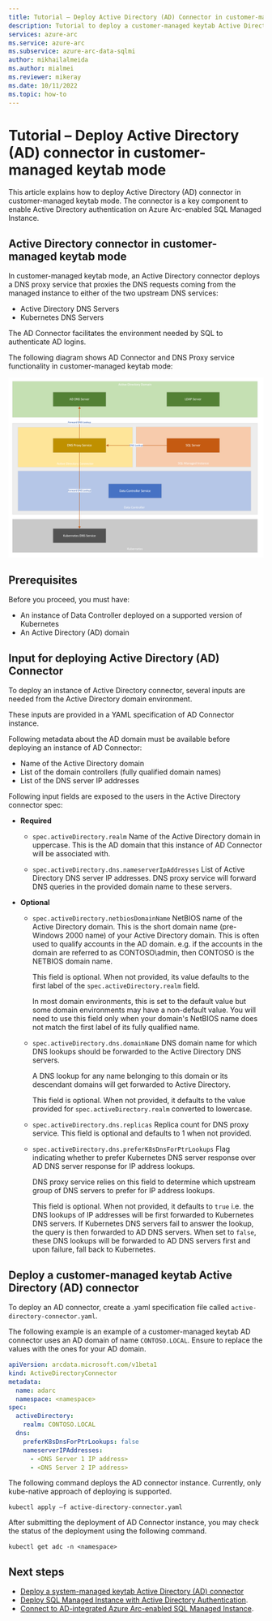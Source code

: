 ```yaml
---
title: Tutorial – Deploy Active Directory (AD) Connector in customer-managed keytab mode
description: Tutorial to deploy a customer-managed keytab Active Directory (AD) connector
services: azure-arc
ms.service: azure-arc
ms.subservice: azure-arc-data-sqlmi
author: mikhailalmeida
ms.author: mialmei
ms.reviewer: mikeray
ms.date: 10/11/2022
ms.topic: how-to
---
```


# Tutorial – Deploy Active Directory (AD) connector in customer-managed keytab mode

This article explains how to deploy Active Directory (AD) connector in customer-managed keytab mode. The connector is a key component to enable Active Directory authentication on Azure Arc-enabled SQL Managed Instance.

## Active Directory connector in customer-managed keytab mode

In customer-managed keytab mode, an Active Directory connector deploys a DNS proxy service that proxies the DNS requests coming from the managed instance to either of the two upstream DNS services:
* Active Directory DNS Servers
* Kubernetes DNS Servers

The AD Connector facilitates the environment needed by SQL to authenticate AD logins.

The following diagram shows AD Connector and DNS Proxy service functionality in customer-managed keytab mode: 

![Active Directory connector](media/active-directory-deployment/active-directory-connector-customer-managed.png)

## Prerequisites

Before you proceed, you must have:

* An instance of Data Controller deployed on a supported version of Kubernetes
* An Active Directory (AD) domain

## Input for deploying Active Directory (AD) Connector

To deploy an instance of Active Directory connector, several inputs are needed from the Active Directory domain environment.

These inputs are provided in a YAML specification of AD Connector instance.

Following metadata about the AD domain must be available before deploying an instance of AD Connector:
* Name of the Active Directory domain
* List of the domain controllers (fully qualified domain names)
* List of the DNS server IP addresses

Following input fields are exposed to the users in the Active Directory connector spec:

- **Required**

   - `spec.activeDirectory.realm`
     Name of the Active Directory domain in uppercase. This is the AD domain that this instance of AD Connector will be associated with.
   
   - `spec.activeDirectory.dns.nameserverIpAddresses`
      List of Active Directory DNS server IP addresses. DNS proxy service will forward DNS queries in the provided domain name to these servers.

- **Optional**

   - `spec.activeDirectory.netbiosDomainName` NetBIOS name of the Active Directory domain. This is the short domain name (pre-Windows 2000 name) of your Active Directory domain. This is often used to qualify accounts in the AD domain. e.g. if the accounts in the domain are referred to as CONTOSO\admin, then CONTOSO is the NETBIOS domain name.
      
      This field is optional. When not provided, its value defaults to the first label of the `spec.activeDirectory.realm` field.
    
      In most domain environments, this is set to the default value but some domain environments may have a non-default value. You will need to use this field only when your domain's NetBIOS name does not match the first label of its fully qualified name.

  - `spec.activeDirectory.dns.domainName` 
      DNS domain name for which DNS lookups should be forwarded to the Active Directory DNS servers.

      A DNS lookup for any name belonging to this domain or its descendant domains will get forwarded to Active Directory.

      This field is optional. When not provided, it defaults to the value provided for `spec.activeDirectory.realm` converted to lowercase.

  - `spec.activeDirectory.dns.replicas` 
      Replica count for DNS proxy service. This field is optional and defaults to 1 when not provided.

  - `spec.activeDirectory.dns.preferK8sDnsForPtrLookups`
      Flag indicating whether to prefer Kubernetes DNS server response over AD DNS server response for IP address lookups.

      DNS proxy service relies on this field to determine which upstream group of DNS servers to prefer for IP address lookups.

      This field is optional. When not provided, it defaults to `true` i.e. the DNS lookups of IP addresses will be first forwarded to Kubernetes DNS servers. If Kubernetes DNS servers fail to answer the lookup, the query is then forwarded to AD DNS servers. When set to `false`, these DNS lookups will be forwarded to AD DNS servers first and upon failure, fall back to Kubernetes.


## Deploy a customer-managed keytab Active Directory (AD) connector

To deploy an AD connector, create a .yaml specification file called `active-directory-connector.yaml`.

The following example is an example of a customer-managed keytab AD connector uses an AD domain of name `CONTOSO.LOCAL`. Ensure to replace the values with the ones for your AD domain.

```yaml
apiVersion: arcdata.microsoft.com/v1beta1
kind: ActiveDirectoryConnector
metadata:
  name: adarc
  namespace: <namespace>
spec:
  activeDirectory:
    realm: CONTOSO.LOCAL
  dns:
    preferK8sDnsForPtrLookups: false
    nameserverIPAddresses:
      - <DNS Server 1 IP address>
      - <DNS Server 2 IP address>
```

The following command deploys the AD connector instance. Currently, only kube-native approach of deploying is supported.

```console
kubectl apply –f active-directory-connector.yaml
```

After submitting the deployment of AD Connector instance, you may check the status of the deployment using the following command.

```console
kubectl get adc -n <namespace>
```

## Next steps
* [Deploy a system-managed keytab Active Directory (AD) connector](deploy-system-managed-keytab-active-directory-connector.md)
* [Deploy SQL Managed Instance with Active Directory Authentication](deploy-active-directory-sql-managed-instance.md).
* [Connect to AD-integrated Azure Arc-enabled SQL Managed Instance](connect-active-directory-sql-managed-instance.md).

